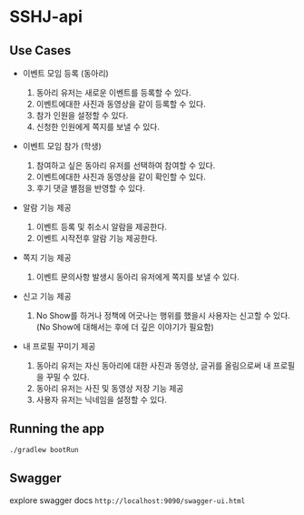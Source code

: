 # SSHJ-api

## Use Cases
- 이벤트 모임 등록 (동아리)
  1. 동아리 유저는 새로운 이벤트를 등록할 수 있다.
  2. 이벤트에대한 사진과 동영상을 같이 등록할 수 있다.
  3. 참가 인원을 설정할 수 있다.
  4. 신청한 인원에게 쪽지를 보낼 수 있다.
 
- 이벤트 모임 참가 (학생)
  1. 참여하고 싶은 동아리 유저를 선택하여 참여할 수 있다.
  2. 이벤트에대한 사진과 동영상을 같이 확인할 수 있다.
  3. 후기 댓글 별점을 반영할 수 있다.

- 알람 기능 제공
  1. 이벤트 등록 및 취소시 알람을 제공한다.
  2. 이벤트 시작전후 알람 기능 제공한다.

- 쪽지 기능 제공
  1. 이벤트 문의사항 발생시 동아리 유저에게 쪽지를 보낼 수 있다.

- 신고 기능 제공
  1. No Show를 하거나 정책에 어긋나는 행위를 했을시 사용자는 신고할 수 있다. (No Show에 대해서는 후에 더 깊은 이야기가 필요함)

- 내 프로필 꾸미기 제공
  1. 동아리 유저는 자신 동아리에 대한 사진과 동영상, 글귀를 올림으로써 내 프로필을 꾸밀 수 있다.
  2. 동아리 유저는 사진 및 동영상 저장 기능 제공
  3. 사용자 유저는 닉네임을 설정할 수 있다.

## Running the app

``` bash
./gradlew bootRun
```

## Swagger

explore swagger docs
`http://localhost:9090/swagger-ui.html`
